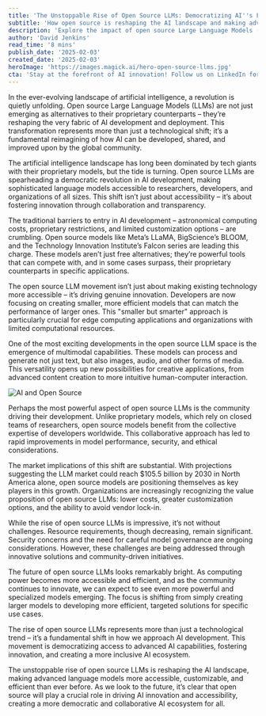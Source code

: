 ```yaml
---
title: 'The Unstoppable Rise of Open Source LLMs: Democratizing AI''s Future'
subtitle: 'How open source is reshaping the AI landscape and making advanced language models accessible to all'
description: 'Explore the impact of open source Large Language Models (LLMs) on AI development, breaking barriers and fostering global innovation. Discover their role in creating more efficient, specialized AI solutions accessible to everyone.'
author: 'David Jenkins'
read_time: '8 mins'
publish_date: '2025-02-03'
created_date: '2025-02-03'
heroImage: 'https://images.magick.ai/hero-open-source-llms.jpg'
cta: 'Stay at the forefront of AI innovation! Follow us on LinkedIn for daily insights into the evolving world of open source LLMs and be part of the conversation shaping the future of artificial intelligence.'
---
```


In the ever-evolving landscape of artificial intelligence, a revolution is quietly unfolding. Open source Large Language Models (LLMs) are not just emerging as alternatives to their proprietary counterparts – they’re reshaping the very fabric of AI development and deployment. This transformation represents more than just a technological shift; it’s a fundamental reimagining of how AI can be developed, shared, and improved upon by the global community.

The artificial intelligence landscape has long been dominated by tech giants with their proprietary models, but the tide is turning. Open source LLMs are spearheading a democratic revolution in AI development, making sophisticated language models accessible to researchers, developers, and organizations of all sizes. This shift isn’t just about accessibility – it’s about fostering innovation through collaboration and transparency.

The traditional barriers to entry in AI development – astronomical computing costs, proprietary restrictions, and limited customization options – are crumbling. Open source models like Meta’s LLaMA, BigScience’s BLOOM, and the Technology Innovation Institute’s Falcon series are leading this charge. These models aren’t just free alternatives; they’re powerful tools that can compete with, and in some cases surpass, their proprietary counterparts in specific applications.

The open source LLM movement isn’t just about making existing technology more accessible – it’s driving genuine innovation. Developers are now focusing on creating smaller, more efficient models that can match the performance of larger ones. This "smaller but smarter" approach is particularly crucial for edge computing applications and organizations with limited computational resources.

One of the most exciting developments in the open source LLM space is the emergence of multimodal capabilities. These models can process and generate not just text, but also images, audio, and other forms of media. This versatility opens up new possibilities for creative applications, from advanced content creation to more intuitive human-computer interaction.

![AI and Open Source](https://i.magick.ai/PIXE/1738406181100_magick_img.webp)

Perhaps the most powerful aspect of open source LLMs is the community driving their development. Unlike proprietary models, which rely on closed teams of researchers, open source models benefit from the collective expertise of developers worldwide. This collaborative approach has led to rapid improvements in model performance, security, and ethical considerations.

The market implications of this shift are substantial. With projections suggesting the LLM market could reach $105.5 billion by 2030 in North America alone, open source models are positioning themselves as key players in this growth. Organizations are increasingly recognizing the value proposition of open source LLMs: lower costs, greater customization options, and the ability to avoid vendor lock-in.

While the rise of open source LLMs is impressive, it’s not without challenges. Resource requirements, though decreasing, remain significant. Security concerns and the need for careful model governance are ongoing considerations. However, these challenges are being addressed through innovative solutions and community-driven initiatives.

The future of open source LLMs looks remarkably bright. As computing power becomes more accessible and efficient, and as the community continues to innovate, we can expect to see even more powerful and specialized models emerging. The focus is shifting from simply creating larger models to developing more efficient, targeted solutions for specific use cases.

The rise of open source LLMs represents more than just a technological trend – it’s a fundamental shift in how we approach AI development. This movement is democratizing access to advanced AI capabilities, fostering innovation, and creating a more inclusive AI ecosystem.

The unstoppable rise of open source LLMs is reshaping the AI landscape, making advanced language models more accessible, customizable, and efficient than ever before. As we look to the future, it’s clear that open source will play a crucial role in driving AI innovation and accessibility, creating a more democratic and collaborative AI ecosystem for all.